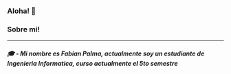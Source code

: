 ### Aloha! 👋
<h3> Sobre mi! </h3>  
<hr>
<h5> &#x1F393; - Mi nombre es Fabian Palma, actualmente soy un estudiante de Ingenieria Informatica, curso actualmente el 5to semestre</h5>
<!--
Here are some ideas to get you started:

- 🔭 I’m currently working on ...
- 🌱 I’m currently learning ...
- 👯 I’m looking to collaborate on ...
- 🤔 I’m looking for help with ...
- 💬 Ask me about ...
- 📫 How to reach me: ...
- 😄 Pronouns: ...
- ⚡ Fun fact: ...
-->

